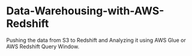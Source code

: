 # Data-Warehousing-with-AWS-Redshift
Pushing the data from S3 to Redshift and Analyzing it using AWS Glue or AWS Redshift Query Window.
